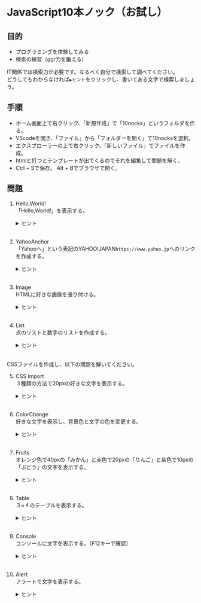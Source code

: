 # JavaScript10本ノック（お試し）

## 目的
- プログラミングを体験してみる
- 検索の練習（ggr力を鍛える）

IT関係では検索力が必要です。なるべく自分で検索して調べてください。  
どうしてもわからなければ```▶ヒント```をクリックし、書いてある文字で検索しましょう。

## 手順
- ホーム画面上で右クリック、「新規作成」で「10nocks」というフォルダを作る。
- VScodeを開き、「ファイル」から「フォルダーを開く」で10nocksを選択。
- エクスプローラーの上で右クリック、「新しいファイル」でファイルを作成。
- htmlと打つとテンプレートが出てくるのでそれを編集して問題を解く。
- Ctrl + Sで保存。 Alt + Bでブラウザで開く。

## 問題

1. Hello,World!  
「Hello,World!」を表示する。<details><summary>ヒント</summary><div>```HTML h1```</div></details><br/>

2. YahooAnchor  
「Yahooへ」という表記のYAHOO!JAPAN```https://www.yahoo.jp```へのリンクを作成する。<details><summary>ヒント</summary><div>```HTML a```</div></details><br/>

3. Image  
HTMLに好きな画像を張り付ける。<details><summary>ヒント</summary><div>```HTML img```</div></details><br/>

4. List  
点のリストと数字のリストを作成する。<details><summary>ヒント</summary><div>```HTML ul ol```</div></details><br/>

CSSファイルを作成し、以下の問題を解いてください。

5. CSS Import  
３種類の方法で20pxの好きな文字を表示する。<details><summary>ヒント</summary><div>```HTML CSS 読み込み```</div></details><br/>

6. ColorChange  
好きな文字を表示し、背景色と文字の色を変更する。<details><summary>ヒント</summary><div>```CSS color background-color```</div></details><br/>

7. Fruits  
オレンジ色で40pxの「みかん」と赤色で20pxの「りんご」と紫色で10pxの「ぶどう」の文字を表示する。<details><summary>ヒント</summary><div>```CSS class```</div></details><br/>

8. Table  
３×４のテーブルを表示する。<details><summary>ヒント</summary><div>```HTML table border```</div></details><br/>

9. Console  
コンソールに文字を表示する。（F12キーで確認）<details><summary>ヒント</summary><div>```JavaScript console```</div></details><br/>

10. Alert  
アラートで文字を表示する。<details><summary>ヒント</summary><div>```JavaScript alert```</div></details><br/>